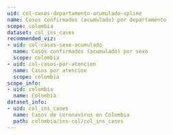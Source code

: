 ```yaml
---
uid: col-casos-departamento-acumulado-spline
name: Casos confirmados (acumulado) por departamento
scope: colombia
dataset: col_ins_cases
recommended_viz:
- uid: col-casos-sexo-acumulado
  name: Casos confirmados (acumulado) por sexo
  scope: colombia
- uid: col-casos-por-atencion
  name: Casos por atencion
  scope: colombia
scope_info:
- uid: colombia
  name: Colombia
dataset_info:
- uid: col_ins_cases
  name: Casos de coronavirus en Colombia
  path: colombia/ins-col/col_ins_cases
---
```


